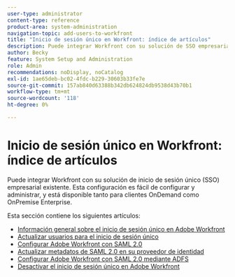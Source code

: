```yaml
---
user-type: administrator
content-type: reference
product-area: system-administration
navigation-topic: add-users-to-workfront
title: "Inicio de sesión único en Workfront: índice de artículos"
description: Puede integrar Workfront con su solución de SSO empresarial existente. Esta configuración es fácil de configurar y administrar, y está disponible tanto para clientes OnDemand como OnPremise Enterprise.
author: Becky
feature: System Setup and Administration
role: Admin
recommendations: noDisplay, noCatalog
exl-id: 1ae65deb-bc02-4fdc-b229-30603b33fe7e
source-git-commit: 157ab840d63388b342db624824db9538d43b70b1
workflow-type: tm+mt
source-wordcount: '118'
ht-degree: 0%

---
```


# Inicio de sesión único en Workfront: índice de artículos

<!-- Audited: 05/2024 -->

Puede integrar Workfront con su solución de inicio de sesión único (SSO) empresarial existente. Esta configuración es fácil de configurar y administrar, y está disponible tanto para clientes OnDemand como OnPremise Enterprise.

Esta sección contiene los siguientes artículos:

* [Información general sobre el inicio de sesión único en Adobe Workfront](../../../administration-and-setup/add-users/single-sign-on/sso-in-workfront.md)
* [Actualizar usuarios para el inicio de sesión único](../../../administration-and-setup/add-users/single-sign-on/update-users-sso.md)
* [Configurar Adobe Workfront con SAML 2.0](../../../administration-and-setup/add-users/single-sign-on/configure-workfront-saml-2.md)
* [Actualizar metadatos de SAML 2.0 en su proveedor de identidad](../../../administration-and-setup/add-users/single-sign-on/update-saml-2-metadata-ip.md)
* [Configurar Adobe Workfront con SAML 2.0 mediante ADFS](../../../administration-and-setup/add-users/single-sign-on/configure-workfront-saml-2-adfs.md)
* [Desactivar el inicio de sesión único en Adobe Workfront](../../../administration-and-setup/add-users/single-sign-on/deactivate-sso.md)
